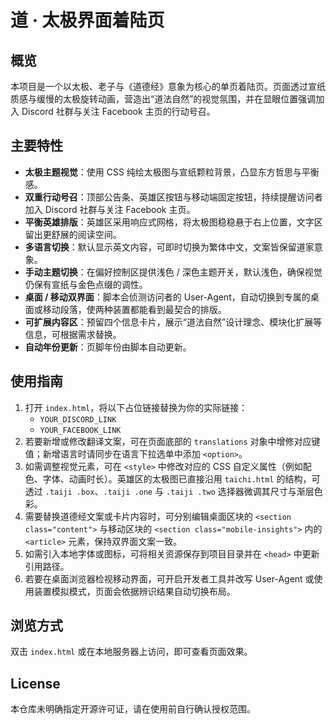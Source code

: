 # 道 · 太极界面着陆页

## 概览
本项目是一个以太极、老子与《道德经》意象为核心的单页着陆页。页面透过宣纸质感与缓慢的太极旋转动画，营造出“道法自然”的视觉氛围，并在显眼位置强调加入 Discord 社群与关注 Facebook 主页的行动号召。

## 主要特性
- **太极主题视觉**：使用 CSS 纯绘太极图与宣纸颗粒背景，凸显东方哲思与平衡感。
- **双重行动号召**：顶部公告条、英雄区按钮与移动端固定按钮，持续提醒访问者加入 Discord 社群与关注 Facebook 主页。
- **平衡英雄排版**：英雄区采用响应式网格，将太极图稳稳悬于右上位置，文字区留出更舒展的阅读空间。
- **多语言切换**：默认显示英文内容，可即时切换为繁体中文，文案皆保留道家意象。
- **手动主题切换**：在偏好控制区提供浅色 / 深色主题开关，默认浅色，确保视觉仍保有宣纸与金色点缀的调性。
- **桌面 / 移动双界面**：脚本会侦测访问者的 User-Agent，自动切换到专属的桌面或移动段落，使两种装置都能看到最契合的排版。
- **可扩展内容区**：预留四个信息卡片，展示“道法自然”设计理念、模块化扩展等信息，可根据需求替换。
- **自动年份更新**：页脚年份由脚本自动更新。

## 使用指南
1. 打开 `index.html`，将以下占位链接替换为你的实际链接：
   - `YOUR_DISCORD_LINK`
   - `YOUR_FACEBOOK_LINK`
2. 若要新增或修改翻译文案，可在页面底部的 `translations` 对象中增修对应键值；新增语言时请同步在语言下拉选单中添加 `<option>`。
3. 如需调整视觉元素，可在 `<style>` 中修改对应的 CSS 自定义属性（例如配色、字体、动画时长）。英雄区的太极图已直接沿用 `taichi.html` 的结构，可透过 `.taiji .box`、`.taiji .one` 与 `.taiji .two` 选择器微调其尺寸与渐层色彩。
4. 需要替换道德经文案或卡片内容时，可分别编辑桌面区块的 `<section class="content">` 与移动区块的 `<section class="mobile-insights">` 内的 `<article>` 元素，保持双界面文案一致。
5. 如需引入本地字体或图标，可将相关资源保存到项目目录并在 `<head>` 中更新引用路径。
6. 若要在桌面浏览器检视移动界面，可开启开发者工具并改写 User-Agent 或使用装置模拟模式，页面会依据辨识结果自动切换布局。

## 浏览方式
双击 `index.html` 或在本地服务器上访问，即可查看页面效果。

## License
本仓库未明确指定开源许可证，请在使用前自行确认授权范围。
